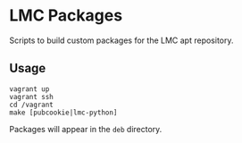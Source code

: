 # LMC Packages

Scripts to build custom packages for the LMC apt repository.

## Usage
    vagrant up
    vagrant ssh
    cd /vagrant
    make [pubcookie|lmc-python]

Packages will appear in the `deb` directory.
